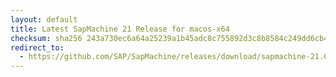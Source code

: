 ```yaml
---
layout: default
title: Latest SapMachine 21 Release for macos-x64
checksum: sha256 243a730ec6a64a25239a1b45adc8c755892d3c8b8584c249dd6cb498d36e7773
redirect_to:
  - https://github.com/SAP/SapMachine/releases/download/sapmachine-21.0.8/sapmachine-jdk-21.0.8_macos-x64_bin.tar.gz
---
```

